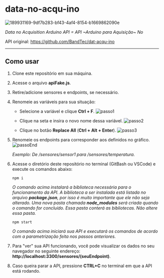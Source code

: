 # data-no-acqu-ino
![189931169-9df7b283-bf43-4af4-8154-b1669862090e](https://github.com/user-attachments/assets/a1b121a0-206b-4a31-8393-51bf92604dfa)

_Data no Acquisition Arduino API = API ~Arduino para Aquisição~ No_

API original: https://github.com/BandTec/dat-acqu-ino

<hr>

## Como usar

1. Clone este repositório em sua máquina.

2. Acesse o arquivo **apiFake.js**.

3. Retire/adicione sensores e endpoints, se necessário.

4. Renomeie as variáveis para sua situação:

   - Selecione a variável e clique **Ctrl + F**.
![passo1](https://github.com/user-attachments/assets/32ef6756-0b58-4ef2-a0a7-6a7edfccb14e)

   - Clique na seta e insira o novo nome dessa variável.
![passo2](https://github.com/user-attachments/assets/c3105db3-1386-46b3-80de-ef03ae4ba159)


   - Clique no botão **Replace All** (**Ctrl + Alt + Enter**).
![passo3](https://github.com/user-attachments/assets/7a9fa251-a293-47b0-8799-d49410c2bc60)


5. Renomeie os endpoints para corresponder aos definidos no gráfico.
![passoEnd](https://github.com/user-attachments/assets/2aa31fd1-0b57-4f45-85a8-30279ba68cf1)


   _Exemplo: De /sensores/sensor1 para /sensores/temperatura._

6. Acesse o diretório deste repositório no terminal (GitBash ou VSCode) e execute os comandos abaixo:

   `npm i`
   
   _O comando acima instalará a biblioteca necessária para o funcionamento da API. A biblioteca a ser instalada está listada no arquivo **package.json**, por isso é muito importante que ele não seja alterado. Uma nova pasta chamada **node_modules** será criada quando o comando for concluído. Essa pasta conterá as bibliotecas. Não altere essa pasta._

   `npm start`
   
   _O comando acima iniciará sua API e executará os comandos de acordo com a parametrização feita nos passos anteriores._

7. Para "ver" sua API funcionando, você pode visualizar os dados no seu navegador no seguinte endereço: **http://localhost:3300/sensores/(seuEndpoint)**.

8. Caso queira parar a API, pressione **CTRL+C** no terminal em que a API está rodando.

